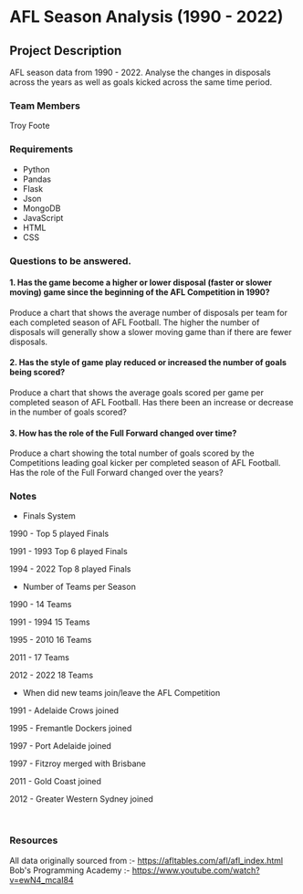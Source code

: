 # AFL Season Analysis (1990 - 2022)


## Project Description

AFL season data from 1990 - 2022. Analyse the changes in disposals across the years as well as goals kicked across the same time period. 

### Team Members
Troy Foote

### Requirements

* Python
* Pandas
* Flask
* Json
* MongoDB
* JavaScript
* HTML
* CSS


### Questions to be answered.

#### 1. Has the game become a higher or lower disposal (faster or slower moving) game since the beginning of the AFL Competition in 1990?

Produce a chart that shows the average number of disposals per team for each completed season of AFL Football. The higher the number of disposals will generally show a slower moving game than if there are fewer disposals.

#### 2. Has the style of game play reduced or increased the number of goals being scored?

Produce a chart that shows the average goals scored per game per completed season of AFL Football. Has there been an increase or decrease in the number of goals scored?

#### 3. How has the role of the Full Forward changed over time?

Produce a chart showing the total number of goals scored by the Competitions leading goal kicker per completed season of AFL Football. Has the role of the Full Forward changed over the years?


### Notes

* Finals System

1990 - Top 5 played Finals

1991 - 1993 Top 6 played Finals

1994 - 2022 Top 8 played Finals


* Number of Teams per Season

1990 - 14 Teams

1991 - 1994 15 Teams

1995 - 2010 16 Teams

2011 - 17 Teams

2012 - 2022 18 Teams


* When did new teams join/leave the AFL Competition

1991 - Adelaide Crows joined

1995 - Fremantle Dockers joined

1997 - Port Adelaide joined

1997 - Fitzroy merged with Brisbane

2011 - Gold Coast joined

2012 - Greater Western Sydney joined

<br>

### Resources
All data originally sourced from :- https://afltables.com/afl/afl_index.html
Bob's Programming Academy :- https://www.youtube.com/watch?v=ewN4_mcaI84





